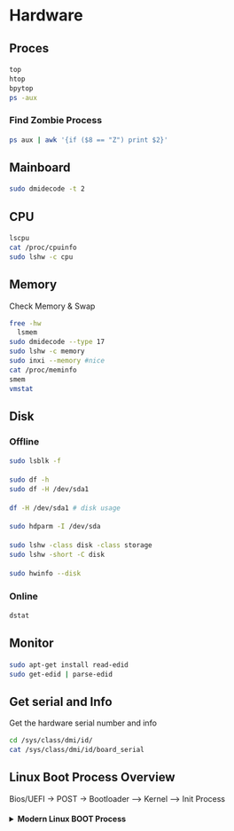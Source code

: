 # Hardware

## Proces

```bash
top
htop
bpytop
ps -aux
```

### Find Zombie Process

```bash
ps aux | awk '{if ($8 == "Z") print $2}'
```

## Mainboard

```bash
sudo dmidecode -t 2
```

## CPU

```bash
lscpu
cat /proc/cpuinfo
sudo lshw -c cpu
```

## Memory

Check Memory & Swap

```bash
free -hw
  lsmem
sudo dmidecode --type 17
sudo lshw -c memory
sudo inxi --memory #nice
cat /proc/meminfo
smem
vmstat
```

## Disk

### Offline

```bash
sudo lsblk -f

sudo df -h
sudo df -H /dev/sda1

df -H /dev/sda1 # disk usage

sudo hdparm -I /dev/sda

sudo lshw -class disk -class storage
sudo lshw -short -C disk

sudo hwinfo --disk
```

### Online

```bash
dstat
```

## Monitor

```bash
sudo apt-get install read-edid
sudo get-edid | parse-edid
```

## Get serial and Info

Get the hardware serial number and info

```bash
cd /sys/class/dmi/id/
cat /sys/class/dmi/id/board_serial
```

## Linux Boot Process Overview

Bios/UEFI -> POST -> Bootloader --> Kernel --> Init Process

<h4>
  <details>
    <summary>
      Modern Linux BOOT Process
    </summary>
    <img src="../../../../assets/gnu_linux/post-bios-uefi-bootloader.jpg">
</details>
</h4>
